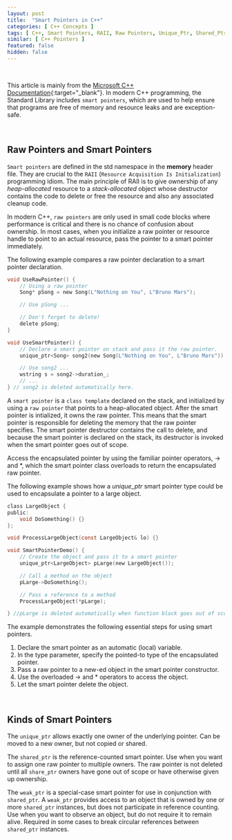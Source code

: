 ```yaml
---
layout: post
title:  "Smart Pointers in C++"
categories: [ C++ Concepts ]
tags: [ C++, Smart Pointers, RAII, Raw Pointers, Unique_Ptr, Shared_Ptr, Weak_Ptr ]
similar: [ C++ Pointers ]
featured: false
hidden: false
---
```


<br />

This article is mainly from the [Microsoft C++ Documentation](https://docs.microsoft.com/en-us/cpp/cpp/smart-pointers-modern-cpp?view=msvc-160){:target="_blank"}. In modern C++ programming, the Standard Library includes `smart pointers`, which are used to help ensure that programs are free of memory and resource leaks and are exception-safe.

<br />

## Raw Pointers and Smart Pointers

`Smart pointers` are defined in the std namespace in the **memory** header file. They are crucial to the `RAII` (`Resource Acquisition Is Initialization`) programming idiom. The main principle of RAII is to give ownership of any *heap-allocated* resource to a *stack-allocated* object whose destructor contains the code to delete or free the resource and also any associated cleanup code.

In modern C++, `raw pointers` are only used in small code blocks where performance is critical and there is no chance of confusion about ownership. In most cases, when you initialize a raw pointer or resource handle to point to an actual resource, pass the pointer to a smart pointer immediately.

The following example compares a raw pointer declaration to a smart pointer declaration.

```c
void UseRawPointer() {
    // Using a raw pointer
    Song* pSong = new Song(L"Nothing on You", L"Bruno Mars");

    // Use pSong ...

    // Don't forget to delete!
    delete pSong;
}

void UseSmartPointer() {
    // Declare a smart pointer on stack and pass it the raw pointer.
    unique_ptr<Song> song2(new Song(L"Nothing on You", L"Bruno Mars"));

    // Use song2 ...
    wstring s = song2->duration_;
    // ...
} // song2 is deleted automatically here.
```

A `smart pointer` is a `class template` declared on the stack, and initialized by using a `raw pointer` that points to a heap-allocated object. After the smart pointer is intialized, it owns the raw pointer. This means that the smart pointer is responsible for deleting the memory that the raw pointer specifies. The smart pointer destructor contains the call to delete, and because the smart pointer is declared on the stack, its destructor is invoked when the smart pointer goes out of scope.

Access the encapsulated pointer by using the familiar pointer operators, -> and \*, which the smart pointer class overloads to return the encapsulated raw pointer.


The following example shows how a *unique_ptr* smart pointer type could be used to encapsulate a pointer to a large object.

```c
class LargeObject {
public:
    void DoSomething() {}
};

void ProcessLargeObject(const LargeObject& lo) {}

void SmartPointerDemo() {
    // Create the object and pass it to a smart pointer
    unique_ptr<LargeObject> pLarge(new LargeObject());

    // Call a method on the object
    pLarge->DoSomething();

    // Pass a reference to a method
    ProcessLargeObject(*pLarge);

} //pLarge is deleted automatically when function block goes out of scope. 
```

The example demonstrates the following essential steps for using smart pointers.
1. Declare the smart pointer as an automatic (local) variable.
2. In the type parameter, specify the pointed-to type of the encapsulated pointer.
3. Pass a raw pointer to a new-ed object in the smart pointer constructor.
4. Use the overloaded -> and \* operators to access the object.
5. Let the smart pointer delete the object.


<br />

## Kinds of Smart Pointers

The `unique_ptr` allows exactly one owner of the underlying pointer. Can be moved to a new owner, but not copied or shared.

The `shared_ptr` is the reference-counted smart pointer. Use when you want to assign one raw pointer to multiple owners. The raw pointer is not deleted until all `share_ptr` owners have gone out of scope or have otherwise given up ownership.

The `weak_ptr` is a special-case smart pointer for use in conjunction with `shared_ptr`. A `weak_ptr` provides access to an object that is owned by one or more `shared_ptr` instances, but does not participate in reference counting. Use when you want to observe an object, but do not require it to remain alive. Required in some cases to break circular references between `shared_ptr` instances.









